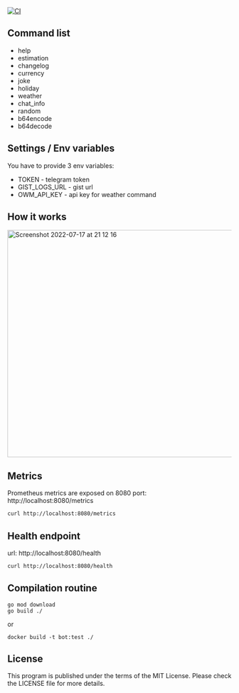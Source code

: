 [![CI](https://github.com/Gasoid/regular-go-bot/actions/workflows/ci.yml/badge.svg)](https://github.com/Gasoid/regular-go-bot/actions/workflows/ci.yml)

## Command list

- help
- estimation
- changelog
- currency
- joke
- holiday
- weather
- chat_info
- random
- b64encode
- b64decode


## Settings / Env variables
You have to provide 3 env variables:

- TOKEN - telegram token
- GIST_LOGS_URL - gist url
- OWM_API_KEY - api key for weather command

## How it works

<img width="511" alt="Screenshot 2022-07-17 at 21 12 16" src="https://user-images.githubusercontent.com/833157/179421331-6f380348-994a-433f-8475-415134d8d169.png">



## Metrics
Prometheus metrics are exposed on 8080 port: http://localhost:8080/metrics

```bash
curl http://localhost:8080/metrics
```

## Health endpoint
url: http://localhost:8080/health

```bash
curl http://localhost:8080/health
```


## Compilation routine

```
go mod download
go build ./
```

or

```
docker build -t bot:test ./
```

## License
This program is published under the terms of the MIT License. Please check the LICENSE file for more details.
